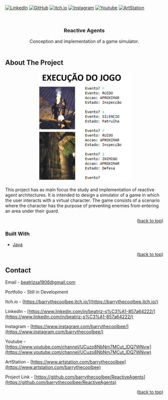 <div id="top"></div>

[![LinkedIn][linkedin-shield]][linkedin-url]
[![GitHub][github-shield]][github-url]
[![itch.io][itch-shield]][itch-url]
[![Instagram][instagram-shield]][instagram-url]
[![Youtube][youtube-shield]][youtube-url]
[![ArtStation][artstation-shield]][artstation-url]

<!-- PROJECT LOGO -->
<br />
<div align="center">
  

<h3 align="center">Reactive Agents</h3>

  <p align="center">
    Conception and implementation of a game simulator.
    <br />
    <br />
  </p>
</div>




<!-- ABOUT THE PROJECT -->
## About The Project

<p align="center">
<img src="resultadospraticoseng.png" alt="Logo" width="300" height="350">
</p>

This project has as main focus the study and implementation of reactive agent architectures.
It is intended to design a simulator of a game in which the user interacts with a virtual character.
The game consists of a scenario where the character has the purpose of preventing enemies from entering an area under their guard.

<p align="right">(<a href="#top">back to top</a>)</p>



### Built With

* [Java](https://www.oracle.com/java/)

<p align="right">(<a href="#top">back to top</a>)</p>


<!-- CONTACT -->
## Contact

Email - beatrizsa1906@gmail.com

Portfolio - Still in Development

Itch.io - [https://barrythecoolbee.itch.io/](https://barrythecoolbee.itch.io/)

LinkedIn - [https://www.linkedin.com/in/beatriz-s%C3%A1-857a64222/](https://www.linkedin.com/in/beatriz-s%C3%A1-857a64222/)

Instagram - [https://www.instagram.com/barrythecoolbee/](https://www.instagram.com/barrythecoolbee/)

Youtube - [https://www.youtube.com/channel/UCuzo8NbNm7MCut_lDQ7WNvw](https://www.youtube.com/channel/UCuzo8NbNm7MCut_lDQ7WNvw)

ArtStation - [https://www.artstation.com/barrythecoolbee](https://www.artstation.com/barrythecoolbee)

Project Link - [https://github.com/barrythecoolbee/ReactiveAgents](https://github.com/barrythecoolbee/ReactiveAgents)

<p align="right">(<a href="#top">back to top</a>)</p>


[linkedin-shield]: https://img.shields.io/badge/-LinkedIn-black.svg?style=for-the-badge&logo=linkedin&colorB=555
[linkedin-url]: https://www.linkedin.com/in/beatriz-s%C3%A1-857a64222/
[github-shield]: https://img.shields.io/badge/-GitHub-black.svg?style=for-the-badge&logo=github&colorB=555
[github-url]: https://github.com/barrythecoolbee
[itch-shield]: https://img.shields.io/badge/-itch.io-black.svg?style=for-the-badge&logo=itch.io&colorB=555
[itch-url]: https://barrythecoolbee.itch.io/
[instagram-shield]: https://img.shields.io/badge/-Instagram-black.svg?style=for-the-badge&logo=instagram&colorB=555
[instagram-url]: https://www.instagram.com/barrythecoolbee/
[youtube-shield]: https://img.shields.io/badge/-Youtube-black.svg?style=for-the-badge&logo=youtube&colorB=555
[youtube-url]: https://www.youtube.com/channel/UCuzo8NbNm7MCut_lDQ7WNvw
[artstation-shield]: https://img.shields.io/badge/-ArtStation-black.svg?style=for-the-badge&logo=artstation&colorB=555
[artstation-url]: https://www.artstation.com/barrythecoolbee
